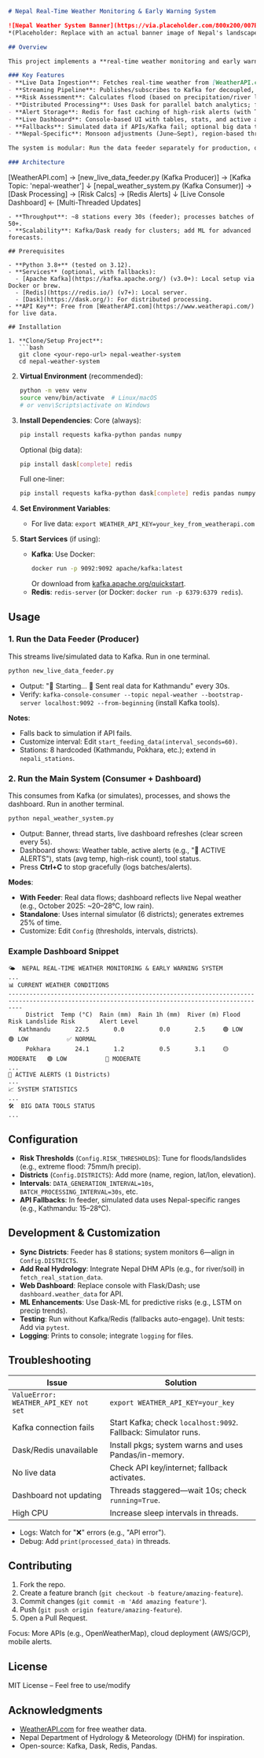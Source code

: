 ```markdown
# Nepal Real-Time Weather Monitoring & Early Warning System

![Nepal Weather System Banner](https://via.placeholder.com/800x200/007BFF/FFFFFF?text=Nepal+Weather+Monitoring+System)  
*(Placeholder: Replace with an actual banner image of Nepal's landscape or weather map)*

## Overview

This project implements a **real-time weather monitoring and early warning system** tailored for Nepal, focusing on flood and landslide risks during monsoon seasons. It uses live weather data from external APIs, streams it via Apache Kafka, processes it with distributed computing (Dask), caches alerts in Redis, and displays a live console dashboard for quick insights.

### Key Features
- **Live Data Ingestion**: Fetches real-time weather from [WeatherAPI.com](https://www.weatherapi.com/) for major Nepali stations (e.g., Kathmandu, Pokhara).
- **Streaming Pipeline**: Publishes/subscribes to Kafka for decoupled, scalable data flow.
- **Risk Assessment**: Calculates flood (based on precipitation/river levels) and landslide (hills-specific, soil moisture) risks with configurable thresholds.
- **Distributed Processing**: Uses Dask for parallel batch analytics; falls back to Pandas.
- **Alert Storage**: Redis for fast caching of high-risk alerts (with TTL and recent lists).
- **Live Dashboard**: Console-based UI with tables, stats, and active alerts; refreshes every 5 seconds.
- **Fallbacks**: Simulated data if APIs/Kafka fail; optional big data tools (runs with basics).
- **Nepal-Specific**: Monsoon adjustments (June–Sept), region-based thresholds (valleys, hills, plains).

The system is modular: Run the data feeder separately for production, or use the consumer's built-in simulator for testing.

### Architecture
```
[WeatherAPI.com] → [new_live_data_feeder.py (Kafka Producer)] → [Kafka Topic: 'nepal-weather']
                                                                 ↓
[nepal_weather_system.py (Kafka Consumer)] → [Dask Processing] → [Risk Calcs] → [Redis Alerts]
                                                                 ↓
[Live Console Dashboard] ← [Multi-Threaded Updates]
```
- **Throughput**: ~8 stations every 30s (feeder); processes batches of 50+.
- **Scalability**: Kafka/Dask ready for clusters; add ML for advanced forecasts.

## Prerequisites

- **Python 3.8+** (tested on 3.12).
- **Services** (optional, with fallbacks):
  - [Apache Kafka](https://kafka.apache.org/) (v3.0+): Local setup via Docker or brew.
  - [Redis](https://redis.io/) (v7+): Local server.
  - [Dask](https://dask.org/): For distributed processing.
- **API Key**: Free from [WeatherAPI.com](https://www.weatherapi.com/) for live data.

## Installation

1. **Clone/Setup Project**:
   ```bash
   git clone <your-repo-url> nepal-weather-system
   cd nepal-weather-system
   ```

2. **Virtual Environment** (recommended):
   ```bash
   python -m venv venv
   source venv/bin/activate  # Linux/macOS
   # or venv\Scripts\activate on Windows
   ```

3. **Install Dependencies**:
   Core (always):
   ```bash
   pip install requests kafka-python pandas numpy
   ```
   Optional (big data):
   ```bash
   pip install dask[complete] redis
   ```
   Full one-liner:
   ```bash
   pip install requests kafka-python dask[complete] redis pandas numpy
   ```

4. **Set Environment Variables**:
   - For live data: `export WEATHER_API_KEY=your_key_from_weatherapi.com`

5. **Start Services** (if using):
   - **Kafka**: Use Docker:
     ```bash
     docker run -p 9092:9092 apache/kafka:latest
     ```
     Or download from [kafka.apache.org/quickstart](https://kafka.apache.org/quickstart).
   - **Redis**: `redis-server` (or Docker: `docker run -p 6379:6379 redis`).

## Usage

### 1. Run the Data Feeder (Producer)
This streams live/simulated data to Kafka. Run in one terminal.

```bash
python new_live_data_feeder.py
```

- Output: "🚀 Starting... 📡 Sent real data for Kathmandu" every 30s.
- Verify: `kafka-console-consumer --topic nepal-weather --bootstrap-server localhost:9092 --from-beginning` (install Kafka tools).

**Notes**:
- Falls back to simulation if API fails.
- Customize interval: Edit `start_feeding_data(interval_seconds=60)`.
- Stations: 8 hardcoded (Kathmandu, Pokhara, etc.); extend in `nepali_stations`.

### 2. Run the Main System (Consumer + Dashboard)
This consumes from Kafka (or simulates), processes, and shows the dashboard. Run in another terminal.

```bash
python nepal_weather_system.py
```

- Output: Banner, thread starts, live dashboard refreshes (clear screen every 5s).
- Dashboard shows: Weather table, active alerts (e.g., "🚨 ACTIVE ALERTS"), stats (avg temp, high-risk count), tool status.
- Press **Ctrl+C** to stop gracefully (logs batches/alerts).

**Modes**:
- **With Feeder**: Real data flows; dashboard reflects live Nepal weather (e.g., October 2025: ~20–28°C, low rain).
- **Standalone**: Uses internal simulator (6 districts); generates extremes 25% of time.
- Customize: Edit `Config` (thresholds, intervals, districts).

### Example Dashboard Snippet
```
🌤️  NEPAL REAL-TIME WEATHER MONITORING & EARLY WARNING SYSTEM
...
📊 CURRENT WEATHER CONDITIONS
------------------------------------------------------------------------------------------------------------------------------------------------
     District  Temp (°C)  Rain (mm)  Rain 1h (mm)  River (m) Flood Risk Landslide Risk       Alert Level
   Kathmandu       22.5       0.0          0.0       2.5     🟢 LOW        🟢 LOW           ✅ NORMAL
     Pokhara       24.1       1.2          0.5       3.1     🟡 MODERATE   🟢 LOW           🔶 MODERATE
...
🚨 ACTIVE ALERTS (1 Districts)
...
📈 SYSTEM STATISTICS
...
🛠️  BIG DATA TOOLS STATUS
...
```

## Configuration

- **Risk Thresholds** (`Config.RISK_THRESHOLDS`): Tune for floods/landslides (e.g., extreme flood: 75mm/h precip).
- **Districts** (`Config.DISTRICTS`): Add more (name, region, lat/lon, elevation).
- **Intervals**: `DATA_GENERATION_INTERVAL=10s`, `BATCH_PROCESSING_INTERVAL=30s`, etc.
- **API Fallbacks**: In feeder, simulated data uses Nepal-specific ranges (e.g., Kathmandu: 15–28°C).

## Development & Customization

- **Sync Districts**: Feeder has 8 stations; system monitors 6—align in `Config.DISTRICTS`.
- **Add Real Hydrology**: Integrate Nepal DHM APIs (e.g., for river/soil) in `fetch_real_station_data`.
- **Web Dashboard**: Replace console with Flask/Dash; use `dashboard.weather_data` for API.
- **ML Enhancements**: Use Dask-ML for predictive risks (e.g., LSTM on precip trends).
- **Testing**: Run without Kafka/Redis (fallbacks auto-engage). Unit tests: Add via `pytest`.
- **Logging**: Prints to console; integrate `logging` for files.

## Troubleshooting

| Issue | Solution |
|-------|----------|
| `ValueError: WEATHER_API_KEY not set` | `export WEATHER_API_KEY=your_key` |
| Kafka connection fails | Start Kafka; check `localhost:9092`. Fallback: Simulator runs. |
| Dask/Redis unavailable | Install pkgs; system warns and uses Pandas/in-memory. |
| No live data | Check API key/internet; fallback activates. |
| Dashboard not updating | Threads staggered—wait 10s; check `running=True`. |
| High CPU | Increase sleep intervals in threads. |

- Logs: Watch for "❌" errors (e.g., "API error").
- Debug: Add `print(processed_data)` in threads.

## Contributing

1. Fork the repo.
2. Create a feature branch (`git checkout -b feature/amazing-feature`).
3. Commit changes (`git commit -m 'Add amazing feature'`).
4. Push (`git push origin feature/amazing-feature`).
5. Open a Pull Request.

Focus: More APIs (e.g., OpenWeatherMap), cloud deployment (AWS/GCP), mobile alerts.

## License

MIT License – Feel free to use/modify

## Acknowledgments

- [WeatherAPI.com](https://www.weatherapi.com/) for free weather data.
- Nepal Department of Hydrology & Meteorology (DHM) for inspiration.
- Open-source: Kafka, Dask, Redis, Pandas.


